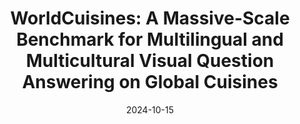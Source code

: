 ---
title: "WorldCuisines: A Massive-Scale Benchmark for Multilingual and Multicultural Visual Question Answering on Global Cuisines"
collection: publications
category: conferences
date: 2024-10-15
authors: Genta Indra Winata*, Frederikus Hudi*, Patrick Amadeus Irawan*, David Anugraha*, Rifki Afina Putri*, and 46 other authors
venue: arXiv preprint arXiv:2410.12705 (to appear in NAACL 2025)
paperurl: 'https://arxiv.org/pdf/2410.12705v1'
codeurl: 'https://github.com/worldcuisines/worldcuisines'
citation: # 'Your Name, You. (2024). &quot;Paper Title Number 3.&quot; <i>GitHub Journal of Bugs</i>. 1(3).'
---